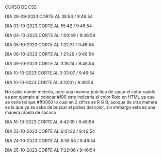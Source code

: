 CURSO DE CSS

DIA 29-09-2023 CORTE AL 39:54 / 9:46:54

DIA 03-10-2023 CORTE AL 55:42 / 9:46:54

DIA 04-10-2023 CORTE AL 1:00:49 / 9:46:54

DIA 05-10-2023 CORTE AL 1:02:31 / 9:46:54

DIA 06-10-2023 CORTE AL 1:21:26 / 9:46:54

DIA 09-10-2023 CORTE AL 3:16:14 / 9:46:54

DIA 10-10-2023 CORTE AL 3:33:07 / 9:46:54

DIA 10-10-2023 CORTE AL 4:10:01 / 9:46:54

No sabía donde meterlo, pero una manera práctica de sacar el color rapido es por ejemplo al colocar #f00 esto indicaría el color Rojo en HTML ya que se vería tal que #ff0000 lo cual en 2 cifras es R G B, aunque de otra manera es la que ya se sabe de buscar el picker del color, sin embargo esta es una manera rápida de sacarlo

DIA 16-10-2023 CORTE AL 4:42:19 / 9:46:54

DIA 23-10-2023 CORTE AL 6:01:22 / 9:46:54

DIA 24-10-2023 CORTE AL 6:55:54 / 9:46:54

DIA 25-10-2023 CORTE AL 7:22:06 / 9:46:54
